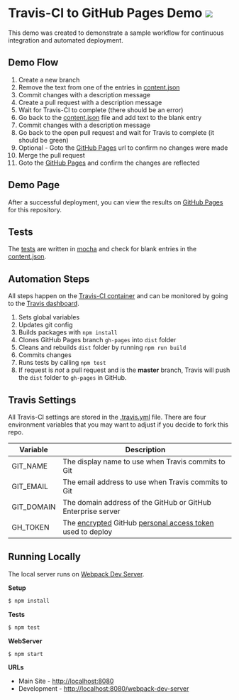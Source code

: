 # Travis-CI to GitHub Pages Demo ![](https://api.travis-ci.org/johnagan/ci-demo.svg)
This demo was created to demonstrate a sample workflow for continuous integration and automated deployment.

## Demo Flow
1. Create a new branch
2. Remove the text from one of the entries in [content.json](./src/content.json)
3. Commit changes with a description message
4. Create a pull request with a description message
5. Wait for Travis-CI to complete (there should be an error)
6. Go back to the [content.json](./src/content.json) file and add text to the blank entry
7. Commit changes with a description message
8. Go back to the open pull request and wait for Travis to complete (it should be green)
9. Optional - Goto the [GitHub Pages](http://johnagan.github.io/ci-demo/) url to confirm no changes were made
10. Merge the pull request
11. Goto the [GitHub Pages](http://johnagan.github.io/ci-demo/) and confirm the changes are reflected

## Demo Page
After a successful deployment, you can view the results on [GitHub Pages](http://johnagan.github.io/ci-demo/) for this repository.

## Tests
The [tests](./test) are written in [mocha](http://mochajs.org/) and check for blank entries in the [content.json](./src/content.json).

## Automation Steps
All steps happen on the [Travis-CI container](http://docs.travis-ci.com/user/workers/container-based-infrastructure/) and can be monitored by going to the [Travis dashboard](https://travis-ci.org/repositories).

1. Sets global variables
2. Updates git config
3. Builds packages with ```npm install```
4. Clones GitHub Pages branch ```gh-pages``` into ```dist``` folder
5. Cleans and rebuilds ```dist``` folder by running ```npm run build```
6. Commits changes
7. Runs tests by calling ```npm test```
8. If request is *not* a pull request and is the **master** branch, Travis will push the ```dist``` folder to ```gh-pages``` in GitHub.

## Travis Settings
All Travis-CI settings are stored in the [.travis.yml](./.travis.yml) file. There are four environment variables that you may want to adjust if you decide to fork this repo.

Variable      | Description
------------- | ------------
GIT_NAME      | The display name to use when Travis commits to Git
GIT_EMAIL     | The email address to use when Travis commits to Git
GIT_DOMAIN    | The domain address of the GitHub or GitHub Enterprise server
GH_TOKEN      | The [encrypted](http://docs.travis-ci.com/user/encryption-keys/) GitHub [personal access token](https://github.com/settings/applications) used to deploy

## Running Locally
The local server runs on [Webpack Dev Server](http://webpack.github.io/docs/webpack-dev-server.html).

**Setup**
```bash
$ npm install
```

**Tests**
```bash
$ npm test
```
**WebServer**
```bash
$ npm start
```
**URLs**
* Main Site - [http://localhost:8080](http://localhost:8080)
* Development - [http://localhost:8080/webpack-dev-server](http://localhost:8080/webpack-dev-server)

